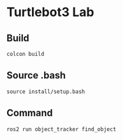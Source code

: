 # Turtlebot3 Lab

## Build
<code>colcon build</code>

## Source .bash
<code>source install/setup.bash</code>

## Command
<code>ros2 run object_tracker find_object</code>
